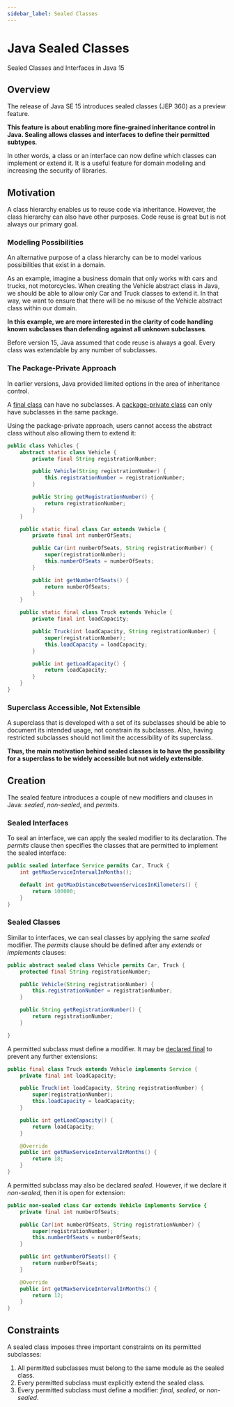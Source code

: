 ```yaml
---
sidebar_label: Sealed Classes
---
```


# Java Sealed Classes
Sealed Classes and Interfaces in Java 15

## Overview
The release of Java SE 15 introduces sealed classes (JEP 360) as a preview feature.

**This feature is about enabling more fine-grained inheritance control in Java. Sealing allows classes and interfaces to define their permitted subtypes**.

In other words, a class or an interface can now define which classes can implement or extend it. It is a useful feature for domain modeling and increasing the security of libraries.

## Motivation
A class hierarchy enables us to reuse code via inheritance. However, the class hierarchy can also have other purposes. Code reuse is great but is not always our primary goal.

### Modeling Possibilities
An alternative purpose of a class hierarchy can be to model various possibilities that exist in a domain.

As an example, imagine a business domain that only works with cars and trucks, not motorcycles. When creating the Vehicle abstract class in Java, we should be able to allow only Car and Truck classes to extend it. In that way, we want to ensure that there will be no misuse of the Vehicle abstract class within our domain.

**In this example, we are more interested in the clarity of code handling known subclasses than defending against all unknown subclasses**.

Before version 15, Java assumed that code reuse is always a goal. Every class was extendable by any number of subclasses.

### The Package-Private Approach
In earlier versions, Java provided limited options in the area of inheritance control.

A [final class][] can have no subclasses. A [package-private class][] can only have subclasses in the same package.

[final class]: https://www.baeldung.com/java-final
[package-private class]: https://www.baeldung.com/java-access-modifiers

Using the package-private approach, users cannot access the abstract class without also allowing them to extend it:

```java
public class Vehicles {
    abstract static class Vehicle {
        private final String registrationNumber;

        public Vehicle(String registrationNumber) {
            this.registrationNumber = registrationNumber;
        }

        public String getRegistrationNumber() {
            return registrationNumber;
        }
    }

    public static final class Car extends Vehicle {
        private final int numberOfSeats;

        public Car(int numberOfSeats, String registrationNumber) {
            super(registrationNumber);
            this.numberOfSeats = numberOfSeats;
        }

        public int getNumberOfSeats() {
            return numberOfSeats;
        }
    }

    public static final class Truck extends Vehicle {
        private final int loadCapacity;

        public Truck(int loadCapacity, String registrationNumber) {
            super(registrationNumber);
            this.loadCapacity = loadCapacity;
        }

        public int getLoadCapacity() {
            return loadCapacity;
        }
    }
}
```

### Superclass Accessible, Not Extensible
A superclass that is developed with a set of its subclasses should be able to document its intended usage, not constrain its subclasses. Also, having restricted subclasses should not limit the accessibility of its superclass.

**Thus, the main motivation behind sealed classes is to have the possibility for a superclass to be widely accessible but not widely extensible**.

## Creation
The sealed feature introduces a couple of new modifiers and clauses in Java: *sealed*, *non-sealed*, and *permits*.

### Sealed Interfaces
To seal an interface, we can apply the sealed modifier to its declaration. The *permits* clause then specifies the classes that are permitted to implement the sealed interface:

```java {1}
public sealed interface Service permits Car, Truck {
    int getMaxServiceIntervalInMonths();

    default int getMaxDistanceBetweenServicesInKilometers() {
        return 100000;
    }
}
```

### Sealed Classes
Similar to interfaces, we can seal classes by applying the same *sealed* modifier. The *permits* clause should be defined after any *extends* or *implements* clauses:

```java
public abstract sealed class Vehicle permits Car, Truck {
    protected final String registrationNumber;

    public Vehicle(String registrationNumber) {
        this.registrationNumber = registrationNumber;
    }

    public String getRegistrationNumber() {
        return registrationNumber;
    }

}
```

A permitted subclass must define a modifier. It may be [declared final][] to prevent any further extensions:

[declared final]: https://www.baeldung.com/java-final

```java
public final class Truck extends Vehicle implements Service {
    private final int loadCapacity;

    public Truck(int loadCapacity, String registrationNumber) {
        super(registrationNumber);
        this.loadCapacity = loadCapacity;
    }

    public int getLoadCapacity() {
        return loadCapacity;
    }

    @Override
    public int getMaxServiceIntervalInMonths() {
        return 18;
    }
}
```
A permitted subclass may also be declared *sealed*. However, if we declare it *non-sealed*, then it is open for extension:

```java
public non-sealed class Car extends Vehicle implements Service {
    private final int numberOfSeats;

    public Car(int numberOfSeats, String registrationNumber) {
        super(registrationNumber);
        this.numberOfSeats = numberOfSeats;
    }

    public int getNumberOfSeats() {
        return numberOfSeats;
    }

    @Override
    public int getMaxServiceIntervalInMonths() {
        return 12;
    }
}
```

## Constraints
A sealed class imposes three important constraints on its permitted subclasses:
1. All permitted subclasses must belong to the same module as the sealed class.
1. Every permitted subclass must explicitly extend the sealed class.
1. Every permitted subclass must define a modifier: *final*, *sealed*, or *non-sealed*.